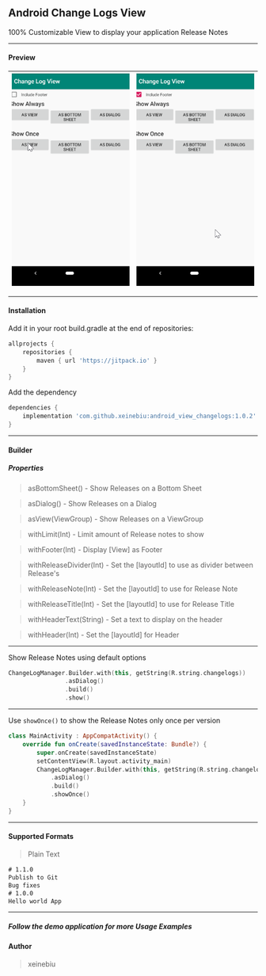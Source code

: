 ## Android Change Logs View
100% Customizable View to display your application Release Notes

----
#### Preview

| ![](docs/showAlways.gif) | ![](docs/showAlwaysWithFooter.gif) |
| ------------- | ------------- |

----
#### Installation
Add it in your root build.gradle at the end of repositories:
````groovy
allprojects {
	repositories {
		maven { url 'https://jitpack.io' }
	}
}
````
Add the dependency
````groovy
dependencies {
    implementation 'com.github.xeinebiu:android_view_changelogs:1.0.2'
}
````


----
#### Builder

##### Properties
> asBottomSheet() - Show Releases on a Bottom Sheet

> asDialog() - Show Releases on a Dialog

> asView(ViewGroup) - Show Releases on a ViewGroup

> withLimit(Int) - Limit amount of Release notes to show

> withFooter(Int) - Display [View] as Footer

> withReleaseDivider(Int) - Set the [layoutId] to use as divider between Release's

> withReleaseNote(Int) - Set the [layoutId] to use for Release Note

> withReleaseTitle(Int) - Set the [layoutId] to use for Release Title

> withHeaderText(String) - Set a text to display on the header

> withHeader(Int) - Set the [layoutId] for Header
----
Show Release Notes using default options
````kotlin
ChangeLogManager.Builder.with(this, getString(R.string.changelogs))
                .asDialog()
                .build()
                .show()
````


----
Use ```showOnce()``` to show the Release Notes only once per version
````kotlin
class MainActivity : AppCompatActivity() {
    override fun onCreate(savedInstanceState: Bundle?) {
        super.onCreate(savedInstanceState)
        setContentView(R.layout.activity_main)
        ChangeLogManager.Builder.with(this, getString(R.string.changelogs))
            .asDialog()
            .build()
            .showOnce()
    }
}
````


---
#### Supported Formats
> Plain Text
````
# 1.1.0
Publish to Git
Bug fixes
# 1.0.0
Hello world App
````

----
##### Follow the demo application for more Usage Examples

#### Author
> xeinebiu
